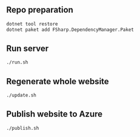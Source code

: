 
## Repo preparation

```bash
dotnet tool restore
dotnet paket add FSharp.DependencyManager.Paket
```

## Run server

```bash
./run.sh
```

## Regenerate whole website

```bash
./update.sh
```

## Publish website to Azure

```bash
./publish.sh
```
